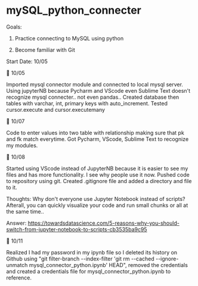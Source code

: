 # mySQL_python_connecter

Goals:

1. Practice connecting to MySQL using python

2. Become familiar with Git

Start Date: 10/05

🐢 10/05

Imported mysql connector module and connected to local mysql server.
Using jupyterNB because Pycharm and VScode even Sublime Text doesn't recognize mysql connecter.. not even pandas..
Created database then tables with varchar, int, primary keys with auto_increment.
Tested cursor.execute and cursor.executemany

🐢 10/07

Code to enter values into two table with relationship making sure that pk and fk match everytime.
Got Pycharm, VScode, Sublime Text to recognize my modules.

🐢 10/08

Started using VScode instead of JupyterNB because it is easier to see my files and  has more functionality. I see why people use it now.
Pushed code to repository using git.
Created .gitignore file and added a directory and file to it.

Thoughts:
Why don't everyone use Jupyter Notebook instead of scripts? Afterall, you can quickly visualize your code and run small chunks or all at the same time..

Answer:
https://towardsdatascience.com/5-reasons-why-you-should-switch-from-jupyter-notebook-to-scripts-cb3535ba9c95

🐢 10/11

Realized I had my password in my ipynb file so I deleted its history on Github using "git filter-branch --index-filter 'git rm --cached --ignore-unmatch mysql_connector_python.ipynb' HEAD", removed the credentials and created a credentials file for mysql_connector_python.ipynb to reference. 
